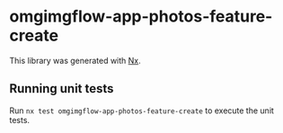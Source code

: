 # omgimgflow-app-photos-feature-create

This library was generated with [Nx](https://nx.dev).

## Running unit tests

Run `nx test omgimgflow-app-photos-feature-create` to execute the unit tests.
